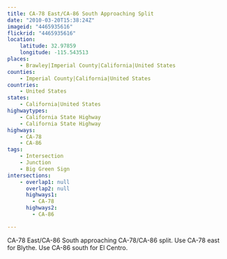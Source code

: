 ```yaml
---
title: CA-78 East/CA-86 South Approaching Split
date: "2010-03-20T15:38:24Z"
imageid: "4465935616"
flickrid: "4465935616"
location:
    latitude: 32.97859
    longitude: -115.543513
places:
    - Brawley|Imperial County|California|United States
counties:
    - Imperial County|California|United States
countries:
    - United States
states:
    - California|United States
highwaytypes:
    - California State Highway
    - California State Highway
highways:
    - CA-78
    - CA-86
tags:
    - Intersection
    - Junction
    - Big Green Sign
intersections:
    - overlap1: null
      overlap2: null
      highways1:
        - CA-78
      highways2:
        - CA-86

---
```

CA-78 East/CA-86 South approaching CA-78/CA-86 split.  Use CA-78 east for Blythe.  Use CA-86 south for El Centro.